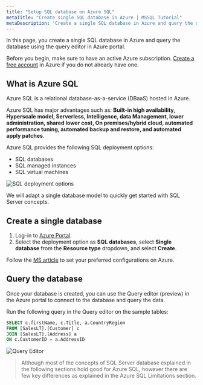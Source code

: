 ```yaml
---
title: "Setup SQL database on Azure SQL"
metaTitle: "Create single SQL database in Azure | MSSQL Tutorial"
metaDescription: "Create a single SQL database in Azure and query the database using Query editor"
---
```


In this page, you create a single SQL database in Azure and query the database using the query editor in Azure portal.

Before you begin, make sure to have an active Azure subscription. [Create a free account](https://azure.microsoft.com/free/) in Azure if you do not already have one.

## What is Azure SQL

Azure SQL is a relational database-as-a-service (DBaaS) hosted in Azure. 

Azure SQL has major advantages such as:
**Built-in high availability, Hyperscale model, Serverless, Intelligence, data Management, lower administration, shared lower cost, On premises/hybrid cloud, automated performance tuning, automated backup and restore, and automated apply patches**.

Azure SQL provides the following SQL deployment options:

* SQL databases
* SQL managed instances
* SQL virtual machines

![SQL deployment options](https://graphql-engine-cdn.hasura.io/learn-hasura/assets/database-mssql/azure/sql-deployments.png)

We will adapt a single database model to quickly get started with SQL Server concepts.

## Create a single database

1. Log-in to [Azure Portal](https://portal.azure.com/#create/Microsoft.AzureSQL).
1. Select the deployment option as **SQL databases**, select **Single database** from the **Resource type** dropdown, and select **Create**.

Follow the [MS article](https://docs.microsoft.com/en-in/azure/azure-sql/database/single-database-create-quickstart?tabs=azure-portal#create-a-single-database) to set your preferred configurations on Azure.

## Query the database

Once your database is created, you can use the Query editor (preview) in the Azure portal to connect to the database and query the data.

Run the following query in the Query editor on the sample tables:

```SQL
SELECT c.firstName, c.Title, a.CountryRegion
FROM [SalesLT].[Customer] c
JOIN [SalesLT].[Address] a
ON c.CustomerID = a.AddressID
```

![Query Editor](https://graphql-engine-cdn.hasura.io/learn-hasura/assets/database-mssql/azure/query-editor.png)

> Although most of the concepts of SQL Server database explained in the following sections hold good for Azure SQL, however there are few key differences as explained in the Azure SQL Limitations section.
